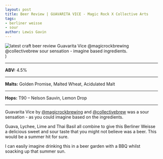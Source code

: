 ```yaml
---
layout: post
title: Beer Review | GUAVARITA VICE - Magic Rock X Collective Arts
tags: 
- berliner weisse
- sour
author: Lewis Gavin
---
```


![latest craft beer review Guavarita Vice @magicrockbrewing @collectivebrew sour sensation - imagine based ingredients.](https://www.lewisgavin.co.uk/beermeupplease/images/2018-10-11-beer-review-guavarita-vice-@magicrockbrewing-@collectivebrew-sour-sensation---imagine-based-ingredients.png))

***
**ABV:** 4.5%

***
**Malts:**   Golden Promise, Malted Wheat, Acidulated Malt

***
**Hops:**    T90 – Nelson Sauvin, Lemon Drop

***

Guavarita Vice by [@magicrockbrewing](https://instagram.com/magicrockbrewing) and [@collectivebrew](https://instagram.com/collectivebrew) was a sour sensation - as you could imagine based on the ingredients. 

Guava, Lychee, Lime and Thai Basil all combine to give this Berliner Weisse a delicious sweet and sour taste that you might not believe was a beer. This would be a summer hit for sure. 

I can easily imagine drinking this in a beer garden with a BBQ whilst soacking up that summer sun.
